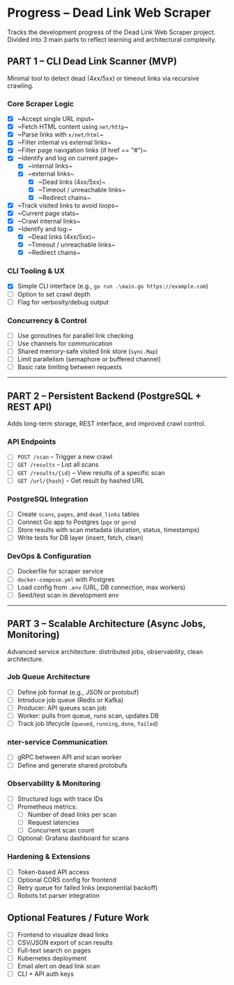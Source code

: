 # Progress – Dead Link Web Scraper

Tracks the development progress of the Dead Link Web Scraper project. Divided into 3 main parts to reflect learning and architectural complexity.

## PART 1 – CLI Dead Link Scanner (MVP)

Minimal tool to detect dead (4xx/5xx) or timeout links via recursive crawling.

### Core Scraper Logic
- [X] ~Accept single URL input~
- [X] ~Fetch HTML content using `net/http`~
- [X] ~Parse links with `x/net/html`~
- [x] ~Filter internal vs external links~
- [x] ~Filter page navigation links (if href == "#")~
- [x] ~Identify and log on current page~
  - [x] ~internal links~
  - [x] ~external links~
    - [x] ~Dead links (4xx/5xx)~
    - [x] ~Timeout / unreachable links~
    - [x] ~Redirect chains~
- [x] ~Track visited links to avoid loops~
- [x] ~Current page stats~
- [x] ~Crawl internal links~
- [x] ~Identify and log:~
  - [x] ~Dead links (4xx/5xx)~
  - [x] ~Timeout / unreachable links~
  - [x] ~Redirect chains~

### CLI Tooling & UX
- [x] Simple CLI interface (e.g., `go run .\main.go https://example.com`)
- [ ] Option to set crawl depth
- [ ] Flag for verbosity/debug output

### Concurrency & Control
- [ ] Use goroutines for parallel link checking
- [ ] Use channels for communication
- [ ] Shared memory-safe visited link store (`sync.Map`)
- [ ] Limit parallelism (semaphore or buffered channel)
- [ ] Basic rate limiting between requests

---

## PART 2 – Persistent Backend (PostgreSQL + REST API)

Adds long-term storage, REST interface, and improved crawl control.

### API Endpoints
- [ ] `POST /scan` – Trigger a new crawl
- [ ] `GET /results` – List all scans
- [ ] `GET /results/{id}` – View results of a specific scan
- [ ] `GET /url/{hash}` – Get result by hashed URL

### PostgreSQL Integration
- [ ] Create `scans`, `pages`, and `dead_links` tables
- [ ] Connect Go app to Postgres (`pgx` or `gorm`)
- [ ] Store results with scan metadata (duration, status, timestamps)
- [ ] Write tests for DB layer (insert, fetch, clean)

### DevOps & Configuration
- [ ] Dockerfile for scraper service
- [ ] `docker-compose.yml` with Postgres
- [ ] Load config from `.env` (URL, DB connection, max workers)
- [ ] Seed/test scan in development env

---

## PART 3 – Scalable Architecture (Async Jobs, Monitoring)

Advanced service architecture: distributed jobs, observability, clean architecture.

### Job Queue Architecture
- [ ] Define job format (e.g., JSON or protobuf)
- [ ] Introduce job queue (Redis or Kafka)
- [ ] Producer: API queues scan job
- [ ] Worker: pulls from queue, runs scan, updates DB
- [ ] Track job lifecycle (`queued`, `running`, `done`, `failed`)

### nter-service Communication
- [ ] gRPC between API and scan worker
- [ ] Define and generate shared protobufs

### Observability & Monitoring
- [ ] Structured logs with trace IDs
- [ ] Prometheus metrics:
  - [ ] Number of dead links per scan
  - [ ] Request latencies
  - [ ] Concurrent scan count
- [ ] Optional: Grafana dashboard for scans

### Hardening & Extensions
- [ ] Token-based API access
- [ ] Optional CORS config for frontend
- [ ] Retry queue for failed links (exponential backoff)
- [ ] Robots.txt parser integration

## Optional Features / Future Work
- [ ] Frontend to visualize dead links
- [ ] CSV/JSON export of scan results
- [ ] Full-text search on pages
- [ ] Kubernetes deployment
- [ ] Email alert on dead link scan
- [ ] CLI + API auth keys